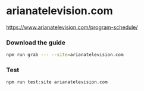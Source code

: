 # arianatelevision.com

https://www.arianatelevision.com/program-schedule/

### Download the guide

```sh
npm run grab --- --site=arianatelevision.com
```

### Test

```sh
npm run test:site arianatelevision.com
```
